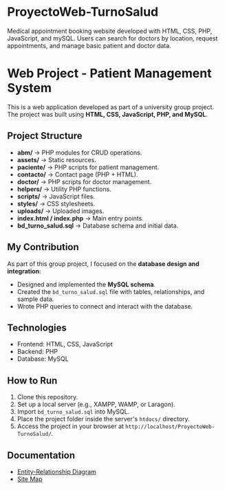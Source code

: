 # ProyectoWeb-TurnoSalud
Medical appointment booking website developed with HTML, CSS, PHP, JavaScript, and mySQL. Users can search for doctors by location, request appointments, and manage basic patient and doctor data.

# Web Project - Patient Management System

This is a web application developed as part of a university group project.  
The project was built using **HTML, CSS, JavaScript, PHP, and MySQL**.  

## Project Structure
- **abm/** → PHP modules for CRUD operations.  
- **assets/** → Static resources.  
- **paciente/** → PHP scripts for patient management.  
- **contacto/** → Contact page (PHP + HTML).  
- **doctor/** → PHP scripts for doctor management.  
- **helpers/** → Utility PHP functions.  
- **scripts/** → JavaScript files.  
- **styles/** → CSS stylesheets.  
- **uploads/** → Uploaded images.  
- **index.html / index.php** → Main entry points.  
- **bd_turno_salud.sql** → Database schema and initial data.  

## My Contribution
As part of this group project, I focused on the **database design and integration**:
- Designed and implemented the **MySQL schema**.  
- Created the `bd_turno_salud.sql` file with tables, relationships, and sample data.  
- Wrote PHP queries to connect and interact with the database.  

## Technologies
- Frontend: HTML, CSS, JavaScript  
- Backend: PHP  
- Database: MySQL  

## How to Run
1. Clone this repository.  
2. Set up a local server (e.g., XAMPP, WAMP, or Laragon).  
3. Import `bd_turno_salud.sql` into MySQL.  
4. Place the project folder inside the server's `htdocs/` directory.  
5. Access the project in your browser at `http://localhost/ProyectoWeb-TurnoSalud/`.  


## Documentation

- [Entity-Relationship Diagram](docs/ER_Diagram.png)  
- [Site Map](docs/SiteMap.png)
